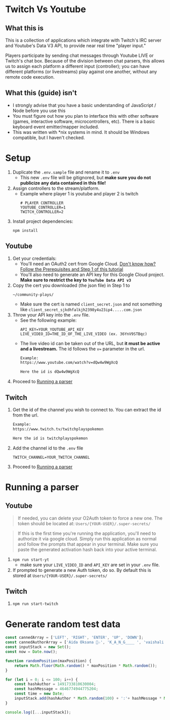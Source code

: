 # Twitch Vs Youtube
## What this is
This is a collection of applications which integrate with Twitch's IRC server and Youtube's Data V3 API, to provide near real time "player input." 

Players participate by sending chat messages through Youtube LIVE or Twitch's chat box. Because of the division between chat parsers, this allows us to assign each platform a different input (controller); 
you can have different platforms (or livestreams) play against one another, without any remote code execution.

## What this (guide) isn't
- I strongly advise that you have a basic understanding of JavaScript / Node before you use this
- You must figure out how you plan to interface this with other software (games, interactive software, microcontrollers, etc). There is a basic keyboard event emitter/mapper included.
- This was written with *nix systems in mind. It should be Windows compatible, but I haven't checked.

# Setup
1. Duplicate the `.env.sample` file and rename it to `.env`
    - This new `.env` file will be gitignored, but **make sure you do not publicize any data contained in this file!**
1. Assign controllers to the stream/platform.
    - Example where player 1 is youtube and player 2 is twitch
        ```properties
        # PLAYER CONTROLLER
        YOUTUBE_CONTROLLER=1
        TWITCH_CONTROLLER=2
        ```
1. Install project dependencies: 
    ```shell
    npm install
    ```

## Youtube
1. Get your credentials:
    - You'll need an OAuth2 cert from Google Cloud. [Don't know how? Follow the Prerequisites and Step 1 of this tutorial](https://developers.google.com/youtube/v3/quickstart/nodejs)
    - You'll also need to generate an API key for this Google Cloud project. **Make sure to restrict the key to `YouTube Data API v3`**
1. Copy the cert you downloaded (the json file) in Step 1 to 
    ```
    ~/community-plays/
    ```
    - Make sure the cert is named `client_secret.json` and not something like `client_secret_sjkdhfalkjh2398y4u23ip4.....com.json`
1. Throw your API key into the `.env` file. 
    - See the following example:
        ```properties
        API_KEY=YOUR_YOUTUBE_API_KEY
        LIVE_VIDEO_ID=THE_ID_OF_THE_LIVE_VIDEO (ex. 36YnV9STBqc)
        ```
    - The live video id can be taken out of the URL, but **it must be active and a livestream.** The id follows the `v=` parameter in the url.
        ```sh
        Example:
        https://www.youtube.com/watch?v=dQw4w9WgXcQ

        Here the id is dQw4w9WgXcQ
        ```
1. Proceed to [Running a parser](#running-a-parser)

## Twitch
1. Get the id of the channel you wish to connect to. You can extract the id from the url.
    ```sh
    Example:
    https://www.twitch.tv/twitchplayspokemon

    Here the id is twitchplayspokemon
    ```
1. Add the channel id to the `.env` file
    ```properties
    TWITCH_CHANNEL=YOUR_TWITCH_CHANNEL
    ```
1. Proceed to [Running a parser](#running-a-parser)

# Running a parser

## Youtube
> If needed, you can delete your O2Auth token to force a new one.
> The token should be located at: `Users/{YOUR-USER}/.super-secrets/`

> If this is the first time you're running the application,
> you'll need to authorize it via google cloud. Simply run this application 
> as normal and follow the prompts that appear in your terminal. Make sure you paste the generated activation
> hash back into your active terminal.

1. `npm run start-yt`
    * make sure your `LIVE_VIDEO_ID` and `API_KEY` are set in your `.env` file.
2. If prompted to generate a new Auth token, do so. By default this is stored at `Users/{YOUR-USER}/.super-secrets/`

## Twitch
1. `npm run start-twitch`

# Generate random test data
```javascript
const cannedArray = ['LEFT', 'RIGHT', 'ENTER', 'UP', 'DOWN'];
const cannedAuthorArray = ['Aida Oksana 🔺️☆', 'K_A_N_G____ ', 'vaishali', '🌾🎶🎶', 'если не указано кому обращение значит этот вопрос ко всем'];
const inputStack = new Set();
const now = Date.now();

function randomPosition(maxPosition) {
    return Math.floor(Math.random() * maxPosition * Math.random());
} 

for (let i = 0; i <= 100; i++) {
    const hashAuthor = 1491733810630004;
    const hashMessage = 4646774944775204;
    const time = new Date;
    inputStack.add(hashAuthor * Math.random(100) + ':'+ hashMessage * Math.random(100) + ':' + time.getMilliseconds() + '=|=' + cannedArray[randomPosition(5)] + '=|='+ cannedAuthorArray[randomPosition(5)]);
}

console.log([...inputStack]);
```